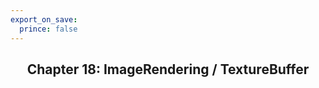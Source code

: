 ```yaml
---
export_on_save:
  prince: false
---
```

<div class="REY_TITLEV2" align=center>

## Chapter 18: ImageRendering / TextureBuffer